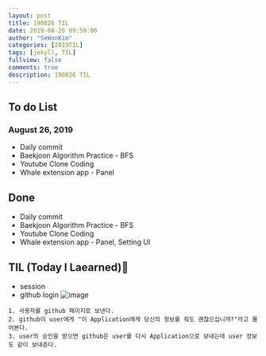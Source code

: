 ```yaml
---
layout: post
title: 190826 TIL
date: 2019-08-26 09:59:00
author: "SeWonKim"
categories: [2019TIL]
tags: [jekyll, TIL]
fullview: false
comments: true
description: 190826 TIL
---
```


## To do List

### August 26, 2019

- Daily commit
- Baekjoon Algorithm Practice - BFS
- Youtube Clone Coding
- Whale extension app - Panel

## Done

- Daily commit
- Baekjoon Algorithm Practice - BFS
- Youtube Clone Coding
- Whale extension app - Panel, Setting UI

## TIL (Today I Laearned)🤔

- session
- github login
  ![image](https://user-images.githubusercontent.com/30452963/63705116-787aa100-c867-11e9-9e86-afff31183289.png)

```
1. 사용자를 github 페이지로 보낸다.
2. github이 user에게 "이 Application에게 당신의 정보를 줘도 괜찮으십니까?"라고 물어본다.
3. user의 승인을 받으면 github은 user를 다시 Application으로 보내는데 user 정보도 같이 보내준다.
```
